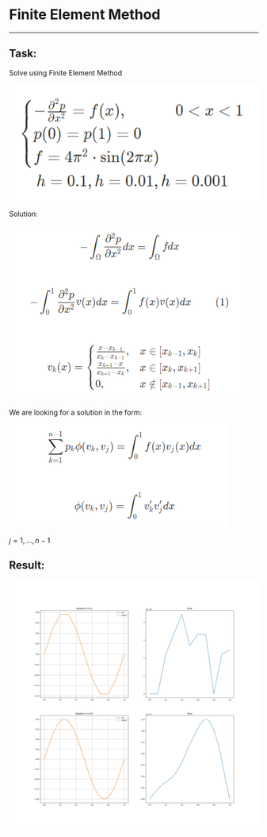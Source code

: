 # Finite Element Method
_________
## Task:
Solve using Finite Element Method

![](pics/problem.png)

Solution:

![](pics/solution.png)

We are looking for a solution in the form:

![](pics/solution2.png)

$j = 1, \dots , n-1$

## Result:

![](pics/result.png)
